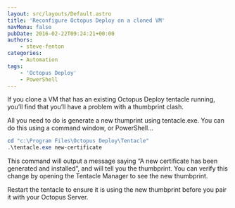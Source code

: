 ```yaml
---
layout: src/layouts/Default.astro
title: 'Reconfigure Octopus Deploy on a cloned VM'
navMenu: false
pubDate: 2016-02-22T09:24:21+00:00
authors:
    - steve-fenton
categories:
    - Automation
tags:
    - 'Octopus Deploy'
    - PowerShell
---
```


If you clone a VM that has an existing Octopus Deploy tentacle running, you’ll find that you’ll have a problem with a thumbprint clash.

All you need to do is generate a new thumprint using tentacle.exe. You can do this using a command window, or PowerShell…

```powershell
cd "c:\Program Files\Octopus Deploy\Tentacle"
.\tentacle.exe new-certificate
```

This command will output a message saying “A new certificate has been generated and installed”, and will tell you the thumbprint. You can verify this change by opening the Tentacle Manager to see the new thumbprint.

Restart the tentacle to ensure it is using the new thumbprint before you pair it with your Octopus Server.